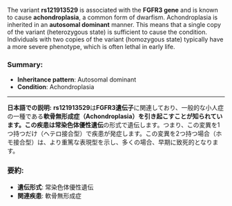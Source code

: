 The variant **rs121913529** is associated with the **FGFR3 gene** and is known to cause **achondroplasia**, a common form of dwarfism. Achondroplasia is inherited in an **autosomal dominant** manner. This means that a single copy of the variant (heterozygous state) is sufficient to cause the condition. Individuals with two copies of the variant (homozygous state) typically have a more severe phenotype, which is often lethal in early life.

### Summary:
- **Inheritance pattern**: Autosomal dominant
- **Condition**: Achondroplasia

---

**日本語での説明:**
**rs121913529**は**FGFR3遺伝子**に関連しており、一般的な小人症の一種である**軟骨無形成症（Achondroplasia）**を引き起こすことが知られています。この疾患は**常染色体優性遺伝**の形式で遺伝します。つまり、この変異を1つ持つだけ（ヘテロ接合型）で疾患が発症します。この変異を2つ持つ場合（ホモ接合型）は、より重篤な表現型を示し、多くの場合、早期に致死的となります。

### 要約:
- **遺伝形式**: 常染色体優性遺伝
- **関連疾患**: 軟骨無形成症